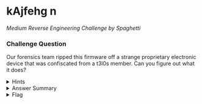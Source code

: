 # kAjfehg n

<i>Medium Reverse Engineering Challenge by Spaghetti</i>

### Challenge Question

Our forensics team ripped this firmware off a strange proprietary electronic device that was confiscated from a t3l0s member. Can you figure out what it does?


<details> 
  <summary>Hints</summary>
  <ol>
   <li>The language that the file is written in is Uyjhmn n</li>
  </ol>
</details>

<details> 
  <summary>Answer Summary</summary>
  &emsp;<b>Trace the following:</b>
  <br>
<br>&emsp;&emsp;;program starts here. create 2/3 variables. assign the ascii value `b` to v1
<br>&emsp;&emsp;DECLARE THE NEW VARIABLE v1
<br>&emsp;&emsp;DECLARE THE NEW VARIABLE v2
<br>&emsp;&emsp;OPEN THE VARIABLE v1
<br>&emsp;&emsp;ASSIGN 98 TO THE OPEN VARIABLE
<br>
<br>&emsp;&emsp;;print `club`
<br>&emsp;&emsp;PRINT THE CHARACTER WITH THE ASCII VALUE 99
<br>&emsp;&emsp;PRINT THE CHARACTER WITH THE ASCII VALUE 108
<br>&emsp;&emsp;PRINT THE CHARACTER WITH THE ASCII VALUE 117
<br>&emsp;&emsp;PRINT THE OPEN VARIABLE'S CHARACTER
<br>
<br>&emsp;&emsp;;create the last variable `nine` used for tricks later
<br>&emsp;&emsp;DECLARE THE NEW VARIABLE nine
<br>&emsp;&emsp;OPEN THE VARIABLE nine
<br>&emsp;&emsp;ASSIGN 9 TO THE OPEN VARIABLE
<br>
<br>&emsp;&emsp;;print `eh`
<br>&emsp;&emsp;PRINT THE CHARACTER WITH THE ASCII VALUE 101
<br>&emsp;&emsp;PRINT THE CHARACTER WITH THE ASCII VALUE 104
<br>&emsp;&emsp;JUMP TO label1 IF v1 IS GREATER THAN nine
<br>
<br>; label for `4ge` the first char is incorrect but will merge to give a partially correct output
<br>; nine=161 v1=117 v2=103
<br>DEFINE THE NEW LABEL label7
<br>OPEN THE VARIABLE v2
<br>ASSIGN -65 TO THE OPEN VARIABLE
<br>ADD v1 TO THE OPEN VARIABLE			;117+-65=52
<br>PRINT THE OPEN VARIABLE'S CHARACTER	;4
<br>OPEN THE VARIABLE v1
<br>ASSIGN 51 TO THE OPEN VARIABLE
<br>ADD v2 TO THE OPEN VARIABLE			;52+51=103
<br>PRINT THE OPEN VARIABLE'S CHARACTER	;g
<br>OPEN THE VARIABLE v2
<br>ASSIGN -2 TO THE OPEN VARIABLE
<br>ADD v1 TO THE OPEN VARIABLE			;103+-2=101
<br>PRINT THE OPEN VARIABLE'S CHARACTER	;e
<br>ADD nine TO THE OPEN VARIABLE		;161+101=262
<br>JUMP TO label4 IF nine IS GREATER THAN v1	;goes to fake path for fake last 9 chars `_h34jej65`
<br>JUMP TO label2 IF  nine IS EQUAL TO nine	;goes to `wrong` path and ends

<br>;prints '}' and exits
<br>DEFINE THE NEW LABEL end
<br>PRINT THE CHARACTER WITH THE ASCII VALUE 125
<br>END THIS PROGRAM

<br>;first jump or label, prints `{` and jumps to the next block
<br>DEFINE THE NEW LABEL label1
<br>OPEN THE VARIABLE v2
<br>ASSIGN 114 TO THE OPEN VARIABLE
<br>ADD nine TO THE OPEN VARIABLE
<br>PRINT THE OPEN VARIABLE'S CHARACTER
<br>JUMP TO label2 IF v1 IS GREATER THAN v2	;never jumps
<br>JUMP TO label3 IF v1 IS LESS THAN v2	;correct jump

<br>; fake path for last 8 chars
<br>DEFINE THE NEW LABEL label6
<br>OPEN THE VARIABLE v2
<br>ASSIGN 1 TO THE OPEN VARIABLE
<br>OPEN THE VARIABLE v1
<br>ASSIGN 103 TO THE OPEN VARIABLE
<br>ADD v2 TO THE OPEN VARIABLE			;53+51=104
<br>PRINT THE OPEN VARIABLE'S CHARACTER	;h
<br>OPEN THE VARIABLE v2
<br>ASSIGN -53 TO THE OPEN VARIABLE
<br>ADD v1 TO THE OPEN VARIABLE			;104+-53=51
<br>PRINT THE OPEN VARIABLE'S CHARACTER	;3
<br>OPEN THE VARIABLE v1
<br>ASSIGN 1 TO THE OPEN VARIABLE
<br>ADD v2 TO THE OPEN VARIABLE			;51+1=52
<br>PRINT THE OPEN VARIABLE'S CHARACTER	;4
<br>OPEN THE VARIABLE v2
<br>ASSIGN 54 TO THE OPEN VARIABLE
<br>ADD v1 TO THE OPEN VARIABLE			;52+54=106
<br>PRINT THE OPEN VARIABLE'S CHARACTER	;j
<br>OPEN THE VARIABLE v1
<br>ASSIGN -5 TO THE OPEN VARIABLE
<br>ADD v2 TO THE OPEN VARIABLE			;106+-5=101
<br>PRINT THE OPEN VARIABLE'S CHARACTER	;e
<br>OPEN THE VARIABLE v2
<br>ASSIGN 5 TO THE OPEN VARIABLE
<br>ADD v1 TO THE OPEN VARIABLE			;101+5=106
<br>PRINT THE OPEN VARIABLE'S CHARACTER	;j
<br>OPEN THE VARIABLE v1
<br>ASSIGN -52 TO THE OPEN VARIABLE
<br>ADD v2 TO THE OPEN VARIABLE			;106+-52=54
<br>PRINT THE OPEN VARIABLE'S CHARACTER	;6
<br>OPEN THE VARIABLE v2
<br>br>ASSIGN -1 TO THE OPEN VARIABLE
<br>ADD v1 TO THE OPEN VARIABLE			;54+-1=53
<br>PRINT THE OPEN VARIABLE'S CHARACTER	;5
<br>JUMP TO end IF nine IS EQUAL TO nine

<br>;fake jump prints `wrong`
<br>DEFINE THE NEW LABEL label2
<br>OPEN THE VARIABLE v1
<br>ASSIGN 98 TO THE OPEN VARIABLE
<br>OPEN THE VARIABLE v2
<br>ASSIGN 21 TO THE OPEN VARIABLE
<br>ADD v1 TO THE OPEN VARIABLE			;98+21=119
<br>PRINT THE OPEN VARIABLE'S CHARACTER	;w
<br>OPEN THE VARIABLE v1
<br>ASSIGN -5 TO THE OPEN VARIABLE
<br>ADD v2 TO THE OPEN VARIABLE			;119+-5=114
<br>PRINT THE OPEN VARIABLE'S CHARACTER	;r
<br>OPEN THE VARIABLE v2
<br>ASSIGN -3 TO THE OPEN VARIABLE
<br>ADD v1 TO THE OPEN VARIABLE			;114+-3=111
<br>PRINT THE OPEN VARIABLE'S CHARACTER	;o
<br>OPEN THE VARIABLE v1
<br>ASSIGN -1 TO THE OPEN VARIABLE
<br>ADD v2 TO THE OPEN VARIABLE			;111+-1=110
<br>PRINT THE OPEN VARIABLE'S CHARACTER	;n
<br>OPEN THE VARIABLE v2
<br>ASSIGN -7 TO THE OPEN VARIABLE
<br>ADD v1 TO THE OPEN VARIABLE			;110+-7=103
<br>PRINT THE OPEN VARIABLE'S CHARACTER	;g
<br>JUMP TO end IF v1 IS GREATER THAN v2;correct condition, but wrong answer in all cases
<br>JUMP TO label4 IF v1 IS LESS THAN v2;never happens

<br>;second jump (real) prints `e50t3r1c` v1=98 v2=123 nine=9
<br>DEFINE THE NEW LABEL label3
<br>OPEN THE VARIABLE v2
<br>ASSIGN 3 TO THE OPEN VARIABLE
<br>ADD v1 TO THE OPEN VARIABLE			;98+3=101
<br>PRINT THE OPEN VARIABLE'S CHARACTER	;e
<br>OPEN THE VARIABLE v1
<br>ASSIGN -48 TO THE OPEN VARIABLE
<br>ADD v2 TO THE OPEN VARIABLE			;101+-48=53
<br>PRINT THE OPEN VARIABLE'S CHARACTER	;5
<br>OPEN THE VARIABLE v2
<br>ASSIGN -5 TO THE OPEN VARIABLE
<br>ADD v1 TO THE OPEN VARIABLE			;53+-5=48
<br>PRINT THE OPEN VARIABLE'S CHARACTER	;0
<br>OPEN THE VARIABLE v1
<br>ASSIGN 68 TO THE OPEN VARIABLE
<br>ADD v2 TO THE OPEN VARIABLE			;48+68=116
<br>PRINT THE OPEN VARIABLE'S CHARACTER	;t
<br>OPEN THE VARIABLE v2
<br>ASSIGN -65 TO THE OPEN VARIABLE
<br>ADD v1 TO THE OPEN VARIABLE			;116+-65=51
<br>PRINT THE OPEN VARIABLE'S CHARACTER	;3
<br>OPEN THE VARIABLE v1
<br>ASSIGN 63 TO THE OPEN VARIABLE
<br>ADD v2 TO THE OPEN VARIABLE			;51+63=114
<br>PRINT THE OPEN VARIABLE'S CHARACTER	;r
<br>OPEN THE VARIABLE v2
<br>ASSIGN -65 TO THE OPEN VARIABLE
<br>ADD v1 TO THE OPEN VARIABLE			;114+-65=49
<br>PRINT THE OPEN VARIABLE'S CHARACTER	;1
<br>OPEN THE VARIABLE nine
<br>ADD v2 TO THE OPEN VARIABLE			;nine changes here `nine=58`
<br>OPEN THE VARIABLE v1
<br>ASSIGN 50 TO THE OPEN VARIABLE
<br>ADD v2 TO THE OPEN VARIABLE			;49+50=99
<br>PRINT THE OPEN VARIABLE'S CHARACTER	;c
<br>JUMP TO label4 IF v2 IS LESS THAN v1;correct path
<br>JUMP TO label2 IF v1 IS EQUAL TO v1 ;wrong path in all cases

<br>; correct path for last 8 chars. nine=153 v1=101 v2=103
<br>DEFINE THE NEW LABEL label9
<br>OPEN THE VARIABLE v1
<br>ASSIGN -2 TO THE OPEN VARIABLE
<br>ADD v2 TO THE OPEN VARIABLE			;103+-2=101
<br>PRINT THE OPEN VARIABLE'S CHARACTER	;e
<br>OPEN THE VARIABLE v2
<br>ASSIGN 5 TO THE OPEN VARIABLE
<br>ADD v1 TO THE OPEN VARIABLE			;101+5=106
<br>PRINT THE OPEN VARIABLE'S CHARACTER	;j
<br>OPEN THE VARIABLE v1
<br>ASSIGN -52 TO THE OPEN VARIABLE
<br>ADD v2 TO THE OPEN VARIABLE			;106+-52=54
<br>PRINT THE OPEN VARIABLE'S CHARACTER	;6
<br>OPEN THE VARIABLE v2
<br>ASSIGN -1 TO THE OPEN VARIABLE
<br>ADD v1 TO THE OPEN VARIABLE			;54+-1=53
<br>PRINT THE OPEN VARIABLE'S CHARACTER	;5
<br>OPEN THE VARIABLE v1
<br>ASSIGN 51 TO THE OPEN VARIABLE
<br>ADD v2 TO THE OPEN VARIABLE			;53+51=104
<br>PRINT THE OPEN VARIABLE'S CHARACTER	;h
<br>OPEN THE VARIABLE v2
<br>ASSIGN -53 TO THE OPEN VARIABLE
<br>ADD v1 TO THE OPEN VARIABLE			;104+-53=51
<br>PRINT THE OPEN VARIABLE'S CHARACTER	;3
<br>OPEN THE VARIABLE v1
<br>ASSIGN 1 TO THE OPEN VARIABLE
<br>ADD v2 TO THE OPEN VARIABLE			;51+1=52
<br>PRINT THE OPEN VARIABLE'S CHARACTER	;4
<br>OPEN THE VARIABLE v2
<br>ASSIGN 54 TO THE OPEN VARIABLE
<br>ADD v1 TO THE OPEN VARIABLE			;52+54=106
<br>PRINT THE OPEN VARIABLE'S CHARACTER	;j
<br>JUMP TO end IF nine IS EQUAL TO nine;go to end and print `}` to finish the flag

<br>; label for `age` this is a correct path nine=161 v1=117 v2=103
<br>DEFINE THE NEW LABEL label8
<br>OPEN THE VARIABLE v1
<br>ASSIGN -6 TO THE OPEN VARIABLE
<br>ADD v2 TO THE OPEN VARIABLE			;103+-6=97
<br>PRINT THE OPEN VARIABLE'S CHARACTER	;a
<br>OPEN THE VARIABLE v2
<br>ASSIGN 6 TO THE OPEN VARIABLE
<br>ADD v1 TO THE OPEN VARIABLE			;97+6=103
<br>PRINT THE OPEN VARIABLE'S CHARACTER	;g
<br>OPEN THE VARIABLE v1
<br>ASSIGN -2 TO THE OPEN VARIABLE
<br>ADD v2 TO THE OPEN VARIABLE			;103+-2=101
<br>PRINT THE OPEN VARIABLE'S CHARACTER	;
<br>JUMP TO label2 IF v1 IS GREATER THAN v2		;goes to `wrong` path and ends
<br>JUMP TO label4 IF nine IS GREATER THAN v2	;goes to correct path for last 9 chars `_ej65h34j`

<br>; jump for `_` jump conditions at end depend on progress through program
<br>DEFINE THE NEW LABEL label4
<br>PRINT THE CHARACTER WITH THE ASCII VALUE 95
<br>JUMP TO label5 IF v1 IS GREATER THAN v2		;path for `l4nguag3`
<br>JUMP TO label9 IF nine IS GREATER THAN v1	;correct path for last 8 chars `ej65h34j`
<br>JUMP TO label6 IF v1 IS EQUAL TO v1			;path for fake last 8 chars `h34jej65`

<br>; jump for "l4ngu" v1(open)=99 v2=49 nine=58
<br>DEFINE THE NEW LABEL label5
<br>OPEN THE VARIABLE v1
<br>ASSIGN 50 TO THE OPEN VARIABLE
<br>ADD nine TO THE OPEN VARIABLE		;58+50=108
<br>PRINT THE OPEN VARIABLE'S CHARACTER	;l
<br>OPEN THE VARIABLE v2
<br>ASSIGN -56 TO THE OPEN VARIABLE
<br>ADD v1 TO THE OPEN VARIABLE			;108+-56=52
<br>PRINT THE OPEN VARIABLE'S CHARACTER	;4
<br>OPEN THE VARIABLE v1
<br>ASSIGN 58 TO THE OPEN VARIABLE
<br>ADD v2 TO THE OPEN VARIABLE			;52+58=110
<br>PRINT THE OPEN VARIABLE'S CHARACTER	;n
<br>OPEN THE VARIABLE v2
<br>ASSIGN -7 TO THE OPEN VARIABLE
<br>ADD v1 TO THE OPEN VARIABLE			;110+-7=103
<br>PRINT THE OPEN VARIABLE'S CHARACTER	;g
<br>OPEN THE VARIABLE v1
<br>ASSIGN 14 TO THE OPEN VARIABLE
<br>ADD v2 TO THE OPEN VARIABLE			;103+14=117
<br>PRINT THE OPEN VARIABLE'S CHARACTER	;u
<br>OPEN THE VARIABLE nine
<br>ADD v2 TO THE OPEN VARIABLE					;nine changes here `nine=161`
<br>JUMP TO label8 IF nine IS GREATER THAN v1	;correct path
<br>JUMP TO label7 IF nine IS EQUAL TO nine 	;this will never happen
</details>

<details> 
  <summary>Flag</summary>
  &emsp;<b>clubeh{e50t3r1c_l4nguage_ej65h34j}</b>
</details>
